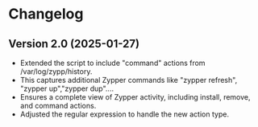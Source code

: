 # Changelog

## Version 2.0 (2025-01-27)
- Extended the script to include "command" actions from /var/log/zypp/history.
- This captures additional Zypper commands like "zypper refresh", "zypper up","zypper dup"....
- Ensures a complete view of Zypper activity, including install, remove, and command actions.
- Adjusted the regular expression to handle the new action type.
